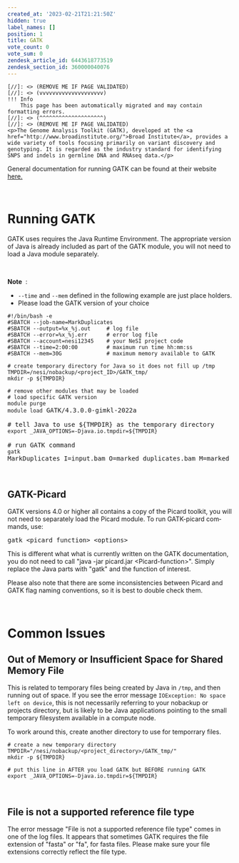 ```yaml
---
created_at: '2023-02-21T21:21:50Z'
hidden: true
label_names: []
position: 1
title: GATK
vote_count: 0
vote_sum: 0
zendesk_article_id: 6443618773519
zendesk_section_id: 360000040076
---
```



    [//]: <> (REMOVE ME IF PAGE VALIDATED)
    [//]: <> (vvvvvvvvvvvvvvvvvvvv)
    !!! Info
        This page has been automatically migrated and may contain formatting errors.
    [//]: <> (^^^^^^^^^^^^^^^^^^^^)
    [//]: <> (REMOVE ME IF PAGE VALIDATED)
    <p>The Genome Analysis Toolkit (GATK), developed at the <a href="http://www.broadinstitute.org/">Broad Institute</a>, provides a wide variety of tools focusing primarily on variant discovery and genotyping. It is regarded as the industry standard for identifying SNPS and indels in germline DNA and RNAseq data.</p>
<p>General documentation for running GATK can be found at their website <a href="https://gatk.broadinstitute.org/hc/en-us" target="_self">here.</a></p>
<p> </p>
<h1>Running GATK</h1>
<p>GATK uses <span>requires the Java Runtime Environment. The appropriate version of Java is already included as part of the GATK module, you will not need to load a Java module separately.</span></p>
<p> </p>
<p><span class="wysiwyg-underline"><strong>Note</strong></span>  :</p>
<ul>
<li>
<code>--time</code> and <code>--mem</code> defined in the following example are just place holders.</li>
<li>Please load the GATK version of your choice</li>
</ul>
<pre><code>#!/bin/bash -e<br>#SBATCH --job-name=MarkDuplicates<br>#SBATCH --output=%x_%j.out     # log file<br>#SBATCH --error=%x_%j.err      # error log file<br>#SBATCH --account=nesi12345    # your NeSI project code<br>#SBATCH --time=2:00:00         # maximum run time hh:mm:ss<br>#SBATCH --mem=30G              # maximum memory available to GATK<br><br># create temporary directory for Java so it does not fill up /tmp<br>TMPDIR=/nesi/nobackup/&lt;project_ID&gt;/GATK_tmp/<br>mkdir -p ${TMPDIR}<br><br># remove other modules that may be loaded<br># load specific GATK version<br>module purge<br>module load</code> GATK/4.3.0.0-gimkl-2022a<br><br># tell Java to use ${TMPDIR} as the temporary directory<br><code>export _JAVA_OPTIONS=-Djava.io.tmpdir=${TMPDIR} </code><br><br># run GATK command<br><code>gatk </code>MarkDuplicates I=input.bam O=marked_duplicates.bam M=marked_dup_metrics.txt</pre>
<p> </p>
<h2>GATK-Picard</h2>
<p><span class="ILfuVd" lang="en"><span class="hgKElc">GATK versions 4.0 or higher all contains a copy of the Picard toolkit, you will not need to separately load the Picard module. To run GATK-picard commands, use:<br></span></span></p>
<pre><span class="ILfuVd" lang="en"><span class="hgKElc">gatk &lt;picard function&gt; &lt;options&gt;</span></span></pre>
<p>This is different what what is currently written on the GATK documentation, you do not need to call "java -jar picard.jar &lt;Picard-function&gt;". Simply replace the Java parts with "gatk" and the function of interest.</p>
<p>Please also note that there are some inconsistencies between Picard and GATK flag naming conventions, so it is best to double check them.</p>
<p> </p>
<h1>Common Issues</h1>
<h2 id="Out-of-Memory-or-Insufficient-space-for-shared-memory-file" data-renderer-start-pos="101">Out of Memory or Insufficient Space for Shared Memory File<span class="heading-anchor-wrapper" role="presentation"></span>
</h2>
<p>This is related to temporary files being created by Java in <code>/tmp</code>, and then running out of space. If you see the error message <code>IOException: No space left on device</code>, this is not necessarily referring to your nobackup or projects directory, but is likely to be Java applications pointing to the small temporary filesystem available in a compute node.</p>
<p>To work around this, create another directory to use for temporrary files.</p>
<pre><code># create a new temporary directory<br>TMPDIR="/nesi/nobackup/&lt;project_directory&gt;/GATK_tmp/"<br>mkdir -p ${TMPDIR}<br><br># put this line in AFTER you load GATK but BEFORE running GATK<br>export _JAVA_OPTIONS=-Djava.io.tmpdir=${TMPDIR} </code></pre>
<p> </p>
<h2>File is not a supported reference file type</h2>
<p>The error message "File is not a supported reference file type" comes in one of the log files. It appears that sometimes GATK requires the file extension of "fasta" or "fa", for fasta files. Please make sure your file extensions correctly reflect the file type.</p>
<p> </p>
<p> </p>
<p> </p>